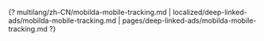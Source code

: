 {? multilang/zh-CN/mobilda-mobile-tracking.md | localized/deep-linked-ads/mobilda-mobile-tracking.md | pages/deep-linked-ads/mobilda-mobile-tracking.md ?}
